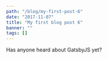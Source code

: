 ```yaml
---
path: "/blog/my-first-post-6"
date: "2017-11-07"
title: "My first blog post 6"
banner: ""
tags: []
---
```


Has anyone heard about GatsbyJS yet?